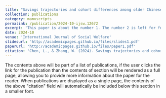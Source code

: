 ```yaml
---
title: "Savings trajectories and cohort differences among older Chinese couples"
collection: publications
category: manuscripts
permalink: /publication/2024-10-ijsw.12672
excerpt: 'This paper is about the number 1. The number 2 is left for future work.'
date: 2024-10
venue: 'International Journal of Social Welfare'
slidesurl: 'http://academicpages.github.io/files/slides1.pdf'
paperurl: 'http://academicpages.github.io/files/paper1.pdf'
citation: 'Chen, L., & Zhang, W. (2024). Savings trajectories and cohort differences among older Chinese couples. International Journal of Social Welfare, 33(4), 1094–1107. https://doi.org/10.1111/ijsw.12672'
---
```


The contents above will be part of a list of publications, if the user clicks the link for the publication than the contents of section will be rendered as a full page, allowing you to provide more information about the paper for the reader. When publications are displayed as a single page, the contents of the above "citation" field will automatically be included below this section in a smaller font.
